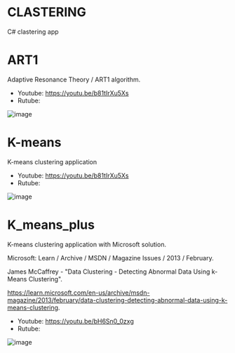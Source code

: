 # CLASTERING
 C# clastering app

# ART1
Adaptive Resonance Theory / ART1 algorithm.

- Youtube: https://youtu.be/b81tIrXu5Xs
- Rutube:

![image](https://github.com/user-attachments/assets/a8c1f936-43d7-42ab-a06b-80c8d9ee5531)


# K-means
K-means clustering application

- Youtube: https://youtu.be/b81tIrXu5Xs
- Rutube:

![image](https://github.com/tltrus/CLASTERING/assets/77125487/dbf6ef3f-e761-4007-8318-d2f037aa9e81)


# K_means_plus
K-means clustering application with Microsoft solution.

Microsoft: Learn / Archive / MSDN / Magazine Issues / 2013 / February.

James McCaffrey - "Data Clustering - Detecting Abnormal Data Using k-Means Clustering".

https://learn.microsoft.com/en-us/archive/msdn-magazine/2013/february/data-clustering-detecting-abnormal-data-using-k-means-clustering.

- Youtube: https://youtu.be/bH6Sn0_0zxg
- Rutube:

![image](https://github.com/user-attachments/assets/a4eea3ba-e4aa-4f77-b001-41c74aa2da9b)
